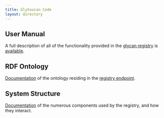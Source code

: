 ```yaml
---
title: Glytoucan Code
layout: directory
---
```



<h2><a id="user-manual" class="anchor" href="#user-manual" aria-hidden="true"></a>User Manual</h2>

A full description of all of the functionality provided in the [glycan registry](http://www.glytoucan.org) is [available](user-manual).

<h2><a class="anchor" href="#rdf-ontology" aria-hidden="true"></a>RDF Ontology</h2>

[Documentation](rdf-ontology) of the ontology residing in the [registry endpoint](http://ts.glytoucan.org).

<h2>System Structure</h2>

[Documentation](system-structure) of the numerous components used by the registry, and how they interact.